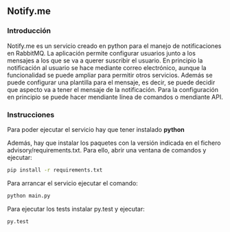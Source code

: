 ## Notify.me

### Introducción

Notify.me es un servicio creado en python para el manejo de notificaciones en RabbitMQ. La aplicación permite configurar usuarios junto a los mensajes a los que se va a querer suscribir el usuario. En principio la notificación al usuario se hace mediante correo electrónico, aunque la funcionalidad se puede ampliar para permitir otros servicios. Además se puede configurar una plantilla para el mensaje, es decir, se puede decidir que aspecto va a tener el mensaje de la notificación. Para la configuración en principio se puede hacer mendiante línea de comandos o mendiante API.

### Instrucciones

Para poder ejecutar el servicio hay que tener instalado **python**

Además, hay que instalar los paquetes con la versión indicada en el fichero advisory/requirements.txt.
Para ello, abrir una ventana de comandos y ejecutar:

```bash
pip install -r requirements.txt
```

Para arrancar el servicio ejecutar el comando:

```bash
python main.py
```

Para ejecutar los tests instalar py.test y ejecutar:

```bash
py.test
```
